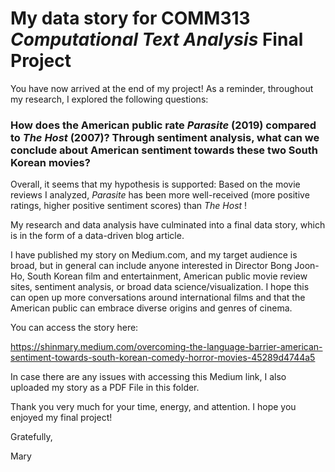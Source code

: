# My data story for COMM313 _Computational Text Analysis_ Final Project

You have now arrived at the end of my project! As a reminder, throughout my research, I explored the following questions:

### How does the American public rate _Parasite_ (2019) compared to _The Host_ (2007)? Through sentiment analysis, what can we conclude about American sentiment towards these two South Korean movies?

Overall, it seems that my hypothesis is supported: Based on the movie reviews I analyzed, _Parasite_ has been more well-received (more positive ratings, higher positive sentiment scores) than _The Host_ !

My research and data analysis have culminated into a final data story, which is in the form of a data-driven blog article.

I have published my story on Medium.com, and my target audience is broad, but in general can include anyone interested in Director Bong Joon-Ho, South Korean film and entertainment, American public movie review sites, sentiment analysis, or broad data science/visualization. I hope this can open up more conversations around international films and that the American public can embrace diverse origins and genres of cinema.

You can access the story here:

https://shinmary.medium.com/overcoming-the-language-barrier-american-sentiment-towards-south-korean-comedy-horror-movies-45289d4744a5

In case there are any issues with accessing this Medium link, I also uploaded my story as a PDF File in this folder.

Thank you very much for your time, energy, and attention. I hope you enjoyed my final project!

Gratefully,

Mary





